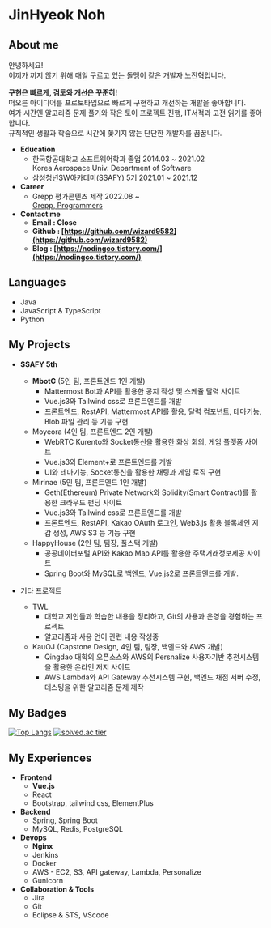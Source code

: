 
# JinHyeok Noh    
## About me

안녕하세요!   
이끼가 끼지 않기 위해 매일 구르고 있는 돌멩이 같은 개발자 노진혁입니다.

**구현은 빠르게, 검토와 개선은 꾸준히!**     
떠오른 아이디어를 프로토타입으로 빠르게 구현하고 개선하는 개발을 좋아합니다.   
여가 시간엔 알고리즘 문제 풀기와 작은 토이 프로젝트 진행, IT서적과 고전 읽기를 좋아합니다.   
규칙적인 생활과 학습으로 시간에 쫓기지 않는 단단한 개발자를 꿈꿉니다.   


- **Education**   
    - 한국항공대학교 소프트웨어학과 졸업  2014.03 ~ 2021.02   
    Korea Aerospace Univ.  Department of Software
    - 삼성청년SW아카데미(SSAFY) 5기  2021.01 ~ 2021.12   
- **Career**
    - Grepp 평가콘텐츠 제작 2022.08 ~  
    [Grepp, ](https://www.grepp.co/)
    [Programmers](https://programmers.co.kr/)   
- **Contact me**
    - **Email : Close**
    - **Github : [https://github.com/wizard9582](https://github.com/wizard9582)**
    - **Blog : [https://nodingco.tistory.com/](https://nodingco.tistory.com/)**

## Languages
- Java   
- JavaScript & TypeScript   
- Python   

## My Projects

- **SSAFY 5th**
    - **MbotC** (5인 팀, 프론트엔드 1인 개발)
        - Mattermost Bot과 API를 활용한 공지 작성 및 스케쥴 달력 사이트
        - Vue.js3와 Tailwind css로 프론트엔드를 개발
        - 프론트엔드, RestAPI, Mattermost API를 활용, 달력 컴포넌트, 테마기능, Blob 파일 관리 등 기능 구현
    - Moyeora (4인 팀, 프론트엔드 2인 개발)
        - WebRTC Kurento와 Socket통신을 활용한 화상 회의, 게임 플랫폼 사이트
        - Vue.js3와 Element+로 프론트엔드를 개발
        - UI와 테마기능, Socket통신을 활용한 채팅과 게임 로직 구현
    - Mirinae (5인 팀, 프론트엔드 1인 개발)
        - Geth(Ethereum) Private Network와 Solidity(Smart Contract)를 활용한 크라우드 펀딩 사이트
        - Vue.js3와 Tailwind css로 프론트엔드를 개발
        - 프론트엔드, RestAPI, Kakao OAuth 로그인, Web3.js 활용 블록체인 지갑 생성, AWS S3 등 기능 구현
    - HappyHouse (2인 팀, 팀장, 풀스택 개발)
        - 공공데이터포털 API와 Kakao Map API를 활용한 주택거래정보제공 사이트
        - Spring Boot와 MySQL로 백엔드, Vue.js2로 프론트엔드를 개발.


- 기타 프로젝트
    - TWL 
        - 대학교 지인들과 학습한 내용을 정리하고, Git의 사용과 운영을 경험하는 프로젝트
        - 알고리즘과 사용 언어 관련 내용 작성중
    - KauOJ (Capstone Design, 4인 팀, 팀장, 백엔드와 AWS 개발)
        - Qingdao 대학의 오픈소스와 AWS의 Persnalize 사용자기반 추천시스템을 활용한 온라인 저지 사이트
        - AWS Lambda와 API Gateway 추천시스템 구현, 백엔드 채점 서버 수정, 테스팅을 위한 알고리즘 문제 제작


## My Badges
[![Top Langs](https://github-readme-stats.vercel.app/api/top-langs/?username=wizard9582&layout=compact)](https://github.com/anuraghazra/github-readme-stats)
[![solved.ac tier](http://mazassumnida.wtf/api/v2/generate_badge?boj=qkfskan82)](https://solved.ac/qkfskan82)


## My Experiences
- **Frontend**
    - **Vue.js**
    - React
    - Bootstrap, tailwind css, ElementPlus
- **Backend**
    - Spring, Spring Boot
    - MySQL, Redis, PostgreSQL
- **Devops**
    - **Nginx**
    - Jenkins
    - Docker
    - AWS - EC2, S3, API gateway, Lambda, Personalize
    - Gunicorn
- **Collaboration & Tools**
    - Jira
    - Git
    - Eclipse & STS, VScode


[KauOjlink]: https://github.com/wizard9582/KauOJ
[algolink]: https://github.com/wizard9582/Algo
[kbolink]: https://github.com/wizard9582/visual_kbo
[afterlink]: https://github.com/wizard9582/AfterDayz
[happyhouselink]:https://github.com/wizard9582/HappyHouse
[moyeoralink]:https://github.com/wizard9582/moyeora
[mirinaelink]:https://github.com/wizard9582/Mirinae
[improvelink]:https://github.com/wizard9582/Im_prove



